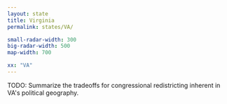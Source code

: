 ```yaml
---
layout: state
title: Virginia
permalink: states/VA/

small-radar-width: 300
big-radar-width: 500
map-width: 700

xx: "VA"
---
```


TODO: Summarize the tradeoffs for congressional redistricting inherent in VA's political geography.